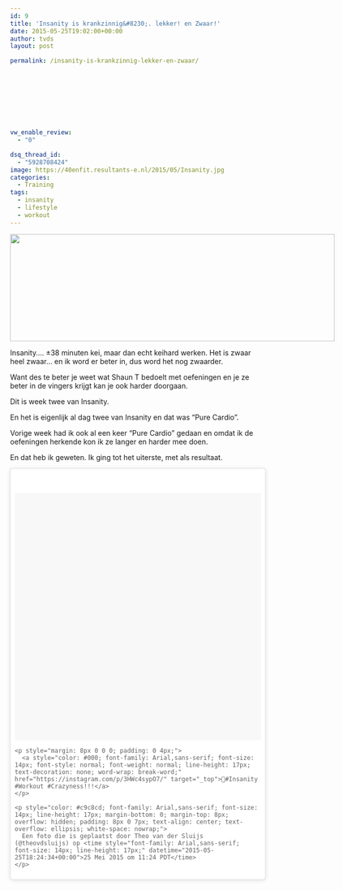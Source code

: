 ```yaml
---
id: 9
title: 'Insanity is krankzinnig&#8230;. lekker! en Zwaar!'
date: 2015-05-25T19:02:00+00:00
author: tvds
layout: post

permalink: /insanity-is-krankzinnig-lekker-en-zwaar/









vw_enable_review:
  - "0"

dsq_thread_id:
  - "5928708424"
image: https://40enfit.resultants-e.nl/2015/05/Insanity.jpg
categories:
  - Training
tags:
  - insanity
  - lifestyle
  - workout
---
```

<div class="separator" style="clear: both; text-align: center;">
  <a style="clear: left; float: left; margin-bottom: 1em; margin-right: 1em;" href="http://2.bp.blogspot.com/-0iDI2NQayB8/VWNyFDPOunI/AAAAAAABVwo/4UY23VfmjlU/s1600/Insanity.jpg"><img src="https://40enfit.resultants-e.nl/2015/05/Insanity.jpg" alt="" width="640" height="211" border="0" /></a>
</div>

Insanity&#8230;. ±38 minuten kei, maar dan echt keihard werken. Het is zwaar heel zwaar&#8230; en ik word er beter in, dus word het nog zwaarder.

Want des te beter je weet wat Shaun T bedoelt met oefeningen en je ze beter in de vingers krijgt kan je ook harder doorgaan.

Dit is week twee van Insanity.
  
<a name="more"></a>En het is eigenlijk al dag twee van Insanity en dat was &#8220;Pure Cardio&#8221;.

Vorige week had ik ook al een keer &#8220;Pure Cardio&#8221; gedaan en omdat ik de oefeningen herkende kon ik ze langer en harder mee doen.

En dat heb ik geweten. Ik ging tot het uiterste, met als resultaat.

<blockquote class="instagram-media" style="background: #FFF; border: 0; border-radius: 3px; box-shadow: 0 0 1px 0 rgba(0,0,0,0.5),0 1px 10px 0 rgba(0,0,0,0.15); margin: 1px; max-width: 658px; padding: 0; width: calc(100% - 2px);" data-instgrm-captioned="" data-instgrm-version="4">
  <div style="padding: 8px;">
    <div style="background: #F8F8F8; line-height: 0; margin-top: 40px; padding: 50% 0; text-align: center; width: 100%;">
    </div>
    
    <p style="margin: 8px 0 0 0; padding: 0 4px;">
      <a style="color: #000; font-family: Arial,sans-serif; font-size: 14px; font-style: normal; font-weight: normal; line-height: 17px; text-decoration: none; word-wrap: break-word;" href="https://instagram.com/p/3HWc4sypO7/" target="_top">#Insanity #Workout #Crazyness!!!</a>
    </p>
    
    <p style="color: #c9c8cd; font-family: Arial,sans-serif; font-size: 14px; line-height: 17px; margin-bottom: 0; margin-top: 8px; overflow: hidden; padding: 8px 0 7px; text-align: center; text-overflow: ellipsis; white-space: nowrap;">
      Een foto die is geplaatst door Theo van der Sluijs (@theovdsluijs) op <time style="font-family: Arial,sans-serif; font-size: 14px; line-height: 17px;" datetime="2015-05-25T18:24:34+00:00">25 Mei 2015 om 11:24 PDT</time>
    </p>
  </div>
</blockquote>